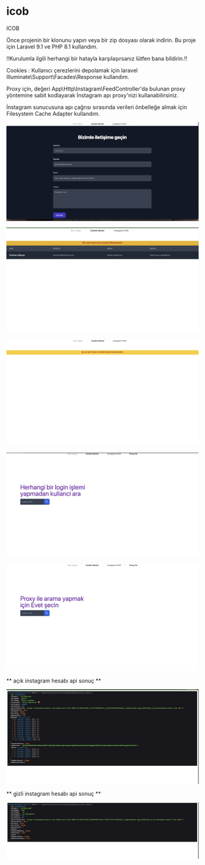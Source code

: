 # icob
ICOB

Önce projenin bir klonunu yapın veya bir zip dosyası olarak indirin.  Bu proje için Laravel 9.1 ve PHP 8.1 kullandım.

!!Kurulumla ilgili herhangi bir hatayla karşılaşırsanız lütfen bana bildirin.!!


Cookies :
Kullanıcı çerezlerini depolamak için laravel Illuminate\Support\Facades\Response kullandım.

Proxy için, değeri App\Http\Instagram\FeedController'da bulunan proxy yöntemine sabit kodlayarak İnstagram apı proxy'nizi kullanabilirsiniz.

İnstagram sunucusuna apı çağrısı sırasında verileri önbelleğe almak için Filesystem Cache Adapter kullandım.


![App Screenshot](https://github.com/OMOJUNIOR/icob/blob/main/screenshots/Icob%202022-10-07%2009-47-30.jpg)


![App Screenshot](https://github.com/OMOJUNIOR/icob/blob/main/screenshots/Icob%202022-10-07%2009-44-52.jpg)

![App Screenshot](https://github.com/OMOJUNIOR/icob/blob/main/screenshots/Monosnap%202022-10-07%2010-07-26.jpg)

![App Screenshot](https://github.com/OMOJUNIOR/icob/blob/main/screenshots/Monosnap%202022-10-07%2011-32-33.jpg)


![App Screenshot](https://github.com/OMOJUNIOR/icob/blob/main/screenshots/Monosnap%202022-10-07%2011-32-50.jpg)

** açık instagram hesabı api sonuç **

![App Screenshot](https://github.com/OMOJUNIOR/icob/blob/main/screenshots/127.0.0.1:8001:profil-aksini%202022-10-07%2011-29-00.jpg)

** gizli instagram hesabı api sonuç **

![App Screenshot](https://github.com/OMOJUNIOR/icob/blob/main/screenshots/127.0.0.1:8001:profil-aksini%202022-10-07%2011-27-46.jpg)
